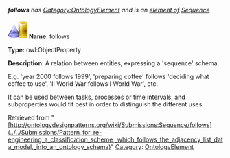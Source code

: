 ___follows__ has [Category:OntologyElement](../../Category/OntologyElement "Category:OntologyElement") and is an [element of](../../Property/ElementOf "Property:ElementOf") [Sequence](../../Submissions/Sequence "Submissions:Sequence")_


  




[![ObjectProperty](../../images/thumb/c/c3/ObjectProperty.gif/45px-ObjectProperty.gif)](../../Image/ObjectProperty.gif "ObjectProperty")
__Name__: follows 


__Type:__ owl:ObjectProperty 


__Description__: A relation between entities, expressing a 'sequence' schema. 


E.g. 'year 2000 follows 1999', 'preparing coffee' follows 'deciding what coffee to use', 'II World War follows I World War', etc. 


It can be used between tasks, processes or time intervals, and subproperties would fit best in order to distinguish the different uses. 





Retrieved from "[http://ontologydesignpatterns.org/wiki/Submissions:Sequence/follows](../../Submissions/Pattern_for_re-engineering_a_classification_scheme,_which_follows_the_adjacency_list_data_model,_into_an_ontology_schema)"
 [Category](http://ontologydesignpatterns.org/wiki/Special:Categories "Special:Categories"): [OntologyElement](../../Category/OntologyElement "Category:OntologyElement")
